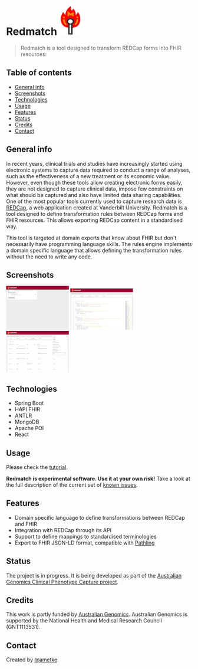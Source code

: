 # Redmatch <img src="ui/src/components/redmatch_logo.png?raw=true">
> Redmatch is a tool designed to transform REDCap forms into FHIR resources.

## Table of contents
* [General info](#general-info)
* [Screenshots](#screenshots)
* [Technologies](#technologies)
* [Usage](#usage)
* [Features](#features)
* [Status](#status)
* [Credits](#credits)
* [Contact](#contact)

## General info
In recent years, clinical trials and studies have increasingly started using electronic systems to capture data required to conduct a range of analyses, such as the effectiveness of a new treatment or its economic value. However, even though these tools allow creating electronic forms easily, they are not designed to capture clinical data, impose few constraints on what should be captured and also have limited data sharing capabilities. One of the most popular tools currently used to capture research data is [REDCap](https://www.project-redcap.org/), a web application created at Vanderbilt University. Redmatch is a tool designed to define transformation rules between REDCap forms and FHIR resources. This allows exporting REDCap content in a standardised way.

This tool is targeted at domain experts that know about FHIR but don't necessarily have programming language skills. The rules engine implements a domain specific language that allows defining the transformation rules without the need to write any code.

## Screenshots
[![Redmatch Projects](docs/img/redmatch_projects_th.png?raw=true)](docs/img/redmatch_projects.png)
[![Redmatch rules](docs/img/redmatch_rules_th.png?raw=true)](docs/img/redmatch_rules.png)
[![Redmatch mappings](docs/img/redmatch_mappings_th.png?raw=true)](docs/img/redmatch_mappings.png)

## Technologies
* Spring Boot
* HAPI FHIR
* ANTLR
* MongoDB
* Apache POI
* React

## Usage

Please check the [tutorial](docs/tutorial.md).

**Redmatch is experimental software. Use it at your own risk!** Take a look at the
full description of the current set of [known issues](https://github.com/aehrc/redmatch/issues).

## Features

* Domain specific language to define transformations between REDCap and FHIR
* Integration with REDCap through its API
* Support to define mappings to standardised terminologies
* Export to FHIR JSON-LD format, compatible with [Pathling](https://github.com/aehrc/pathling)

## Status
The project is in progress. It is being developed as part of the [Australian Genomics Clinical Phenotype Capture project](https://www.australiangenomics.org.au/our-research/a-national-approach-to-data-federation-and-analysis/#1557446974559-f278d56d-7ef6).

## Credits
This work is partly funded by [Australian Genomics](https://www.australiangenomics.org.au/). Australian Genomics is supported by the National Health and Medical Research Council (GNT1113531).

## Contact
Created by [@ametke](https://github.com/ametke).
